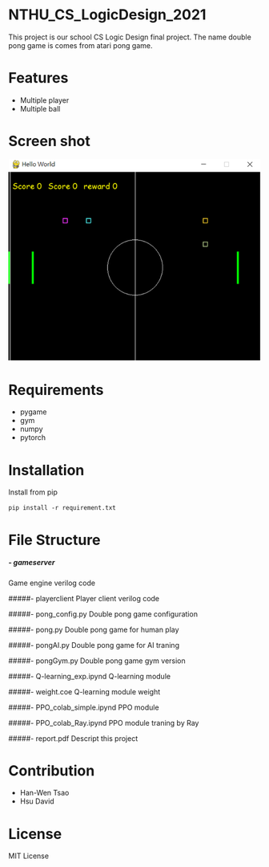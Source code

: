 # NTHU_CS_LogicDesign_2021
This project is our school CS Logic Design final project. The name double pong game is comes from atari pong game.
# Features
- Multiple player
- Multiple ball
# Screen shot
![image](https://github.com/grorge123/NTHU_CS_LogicDesign_2021/blob/main/ScreenShot/aCSu4B7.png?raw=true)
# Requirements
- pygame
- gym
- numpy
- pytorch
# Installation
Install from pip
```
pip install -r requirement.txt
```
# File Structure

##### - gameserver
Game engine verilog code

#####- playerclient
Player client verilog code

#####- pong_config.py
Double pong game configuration

#####- pong.py
Double pong game for human play

#####- pongAI.py
Double pong game for AI traning

#####- pongGym.py
Double pong game gym version

#####- Q-learning_exp.ipynd
Q-learning module

#####- weight.coe
Q-learning module weight 

#####- PPO_colab_simple.ipynd
PPO module

#####- PPO_colab_Ray.ipynd
PPO module traning by Ray

#####- report.pdf
Descript this project

# Contribution
- Han-Wen Tsao
- Hsu David
# License
MIT License
